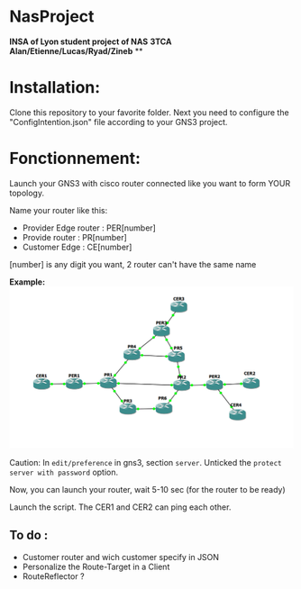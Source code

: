 # NasProject
**INSA of Lyon student project of NAS**
**3TCA Alan/Etienne/Lucas/Ryad/Zineb**
**
# Installation:
Clone this repository to your favorite folder.
Next you need to configure the "ConfigIntention.json" file according to your GNS3 project.
# Fonctionnement:
Launch your GNS3 with cisco router connected like you want to form YOUR topology.

Name your router like this:
- Provider Edge router : PER[number] 
- Provide router : PR[number]
- Customer Edge : CE[number]

[number] is any digit you want, 2 router can't have the same name

**Example:** ![img.png](img.png)


Caution: In `edit/preference` in gns3, section `server`. Unticked the `protect server with password` option.

Now, you can launch your router, wait 5-10 sec (for the router to be ready)

Launch the script. The CER1 and CER2 can ping each other.


To do :
- 
- Customer router and wich customer specify in JSON
- Personalize the Route-Target in a Client
- RouteReflector ?